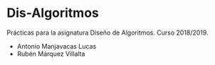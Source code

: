 # Dis-Algoritmos
Prácticas para la asignatura Diseño de Algoritmos. 
Curso 2018/2019.

- Antonio Manjavacas Lucas
- Rubén Márquez Villalta
